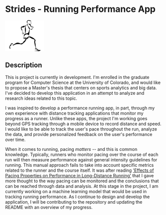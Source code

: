 # Strides - Running Performance App
<img src="https://github.com/DaniSestan/Strides/raw/master/strides.png" alt="Strides" title="Strides" width="25%" height="25%" />

## Description
This is project is currently in development. I'm enrolled in the graduate program for Computer Science at the University of Colorado, and would like to propose a Master's thesis that centers on sports analytics and big data. I've decided to develop this application in an attempt to analyze and research ideas related to this topic.

I was inspired to develop a performance running app, in part, through my own experience with distance tracking applications that monitor my progress as a runner. Unlike these apps, the project I'm working goes beyond GPS tracking through a mobile device to record distance and speed. I would like to be able to track the user's pace throughout the run, analyze the data, and provide personalized feedback on the user's performance over time. 

When it comes to running, pacing _matters_ -- and this is common knowledge. Typically, runners who monitor pacing over the course of each run will then measure performance against general intensity guidelines for running. This manual approach fails to take into account specific metrics related to the runner and the course itself. It was after reading ['Effects of Pacing Properties on Performance in Long-Distance Running'](https://www.liebertpub.com/doi/abs/10.1089/big.2018.0070?journalCode=big) that I gave more thought to the way pacing can be monitored and the conclusions that can be reached through data and analysis. At this stage in the project, I am currently working on a machine learning model that would be used in tracking running performance. As I continue to design and develop the application, I will be contributing to the repository and updating the README with an overview of my progress.